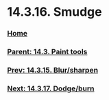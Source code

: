# 14.3.16. Smudge

### [Home](./00-home.md)
### [Parent: 14.3. Paint tools](./14-03-00-paint-tools.md)
### [Prev: 14.3.15. Blur/sharpen](./14-03-15-blur-sharpen.md)
### [Next: 14.3.17. Dodge/burn](./14-03-17-dodge-burn.md)
